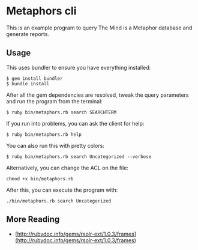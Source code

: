# Metaphors cli

This is an example program to query The Mind is a Metaphor database and
generate reports.

## Usage
This uses bundler to ensure you have everything installed:

```shell
$ gem install bundler
$ bundle install
```

After all the gem dependencies are resolved, tweak the query parameters
and run the program from the terminal:

```shell
$ ruby bin/metaphors.rb search SEARCHTERM
```

If you run into problems, you can ask the client for help:

```shell
$ ruby bin/metaphors.rb help
```

You can also run this with pretty colors:

```shell
$ ruby bin/metaphors.rb search Uncategorized --verbose
```

Alternatively, you can change the ACL on the file:

    chmod +x bin/metaphors.rb

After this, you can execute the program with:

    ./bin/metaphors.rb search Uncategorized

## More Reading

* [http://rubydoc.info/gems/rsolr-ext/1.0.3/frames](http://rubydoc.info/gems/rsolr-ext/1.0.3/frames)
